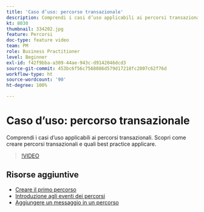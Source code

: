 ```yaml
---
title: 'Caso d’uso: percorso transazionale'
description: Comprendi i casi d’uso applicabili ai percorsi transazionali. Scopri come creare percorsi transazionali e quali best practice applicare.
kt: 8030
thumbnail: 334202.jpg
feature: Percorsi
doc-type: feature video
team: PM
role: Business Practitioner
level: Beginner
exl-id: f42f9bba-a309-44ae-943c-d9142046dcd3
source-git-commit: 453bc6f56c7568086d579d17218fc2807c62f76d
workflow-type: ht
source-wordcount: '90'
ht-degree: 100%

---
```


# Caso d’uso: percorso transazionale

Comprendi i casi d’uso applicabili ai percorsi transazionali. Scopri come creare percorsi transazionali e quali best practice applicare.

>[!VIDEO](https://video.tv.adobe.com/v/334202?quality=12)

## Risorse aggiuntive

* [Creare il primo percorso](https://experienceleague.adobe.com/docs/journey-optimizer/using/orchestrate-journeys/create-journey/journey-gs.html?lang=it)
* [Introduzione agli eventi dei percorsi](https://experienceleague.adobe.com/docs/journey-optimizer/using/orchestrate-journeys/about-journey-building/about-journey-activities.html?lang=it)
* [Aggiungere un messaggio in un percorso](https://experienceleague.adobe.com/docs/journey-optimizer/using/orchestrate-journeys/about-journey-building/journeys-message.html?lang=it)
